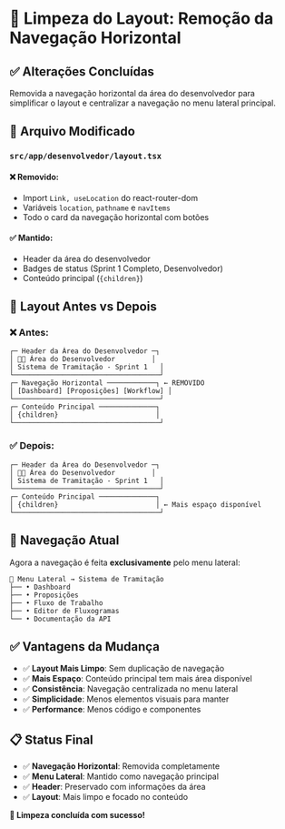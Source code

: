# 🧹 Limpeza do Layout: Remoção da Navegação Horizontal

## ✅ **Alterações Concluídas**

Removida a navegação horizontal da área do desenvolvedor para simplificar o layout e centralizar a navegação no menu lateral principal.

## 🔧 **Arquivo Modificado**

### `src/app/desenvolvedor/layout.tsx`

#### ❌ **Removido:**
- Import `Link, useLocation` do react-router-dom
- Variáveis `location`, `pathname` e `navItems`
- Todo o card da navegação horizontal com botões

#### ✅ **Mantido:**
- Header da área do desenvolvedor
- Badges de status (Sprint 1 Completo, Desenvolvedor)
- Conteúdo principal (`{children}`)

## 🎨 **Layout Antes vs Depois**

### ❌ **Antes:**
```
┌─ Header da Área do Desenvolvedor ─┐
│ 👨‍💻 Área do Desenvolvedor         │
│ Sistema de Tramitação - Sprint 1   │
└────────────────────────────────────┘
┌─ Navegação Horizontal ────────────┐ ← REMOVIDO
│ [Dashboard] [Proposições] [Workflow] │
└────────────────────────────────────┘
┌─ Conteúdo Principal ──────────────┐
│ {children}                        │
└────────────────────────────────────┘
```

### ✅ **Depois:**
```
┌─ Header da Área do Desenvolvedor ─┐
│ 👨‍💻 Área do Desenvolvedor         │
│ Sistema de Tramitação - Sprint 1   │
└────────────────────────────────────┘
┌─ Conteúdo Principal ──────────────┐
│ {children}                        │ ← Mais espaço disponível
└────────────────────────────────────┘
```

## 🚀 **Navegação Atual**

Agora a navegação é feita **exclusivamente** pelo menu lateral:

```
📱 Menu Lateral → Sistema de Tramitação
├── • Dashboard
├── • Proposições
├── • Fluxo de Trabalho
├── • Editor de Fluxogramas
└── • Documentação da API
```

## ✅ **Vantagens da Mudança**

- ✅ **Layout Mais Limpo**: Sem duplicação de navegação
- ✅ **Mais Espaço**: Conteúdo principal tem mais área disponível
- ✅ **Consistência**: Navegação centralizada no menu lateral
- ✅ **Simplicidade**: Menos elementos visuais para manter
- ✅ **Performance**: Menos código e componentes

## 📋 **Status Final**

- ✅ **Navegação Horizontal**: Removida completamente
- ✅ **Menu Lateral**: Mantido como navegação principal
- ✅ **Header**: Preservado com informações da área
- ✅ **Layout**: Mais limpo e focado no conteúdo

**🎉 Limpeza concluída com sucesso!** 